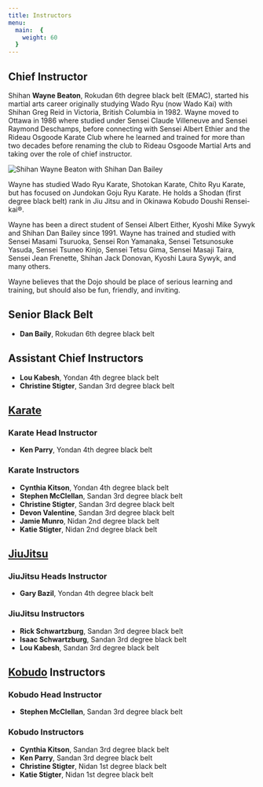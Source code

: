 ```yaml
---
title: Instructors
menu: 
  main:  {
    weight: 60
  }
---
```


## Chief Instructor

Shihan **Wayne Beaton**, Rokudan 6th degree black belt (EMAC), started his martial arts career originally studying Wado Ryu (now Wado Kai) with Shihan Greg Reid in Victoria, British Columbia in 1982. Wayne moved to Ottawa in 1986 where studied under Sensei Claude Villeneuve and Sensei Raymond Deschamps, before connecting with Sensei Albert Ethier and the Rideau Osgoode Karate Club where he learned and trained for more than two decades before renaming the club to Rideau Osgoode Martial Arts and taking over the role of chief instructor. 

![Shihan Wayne Beaton with Shihan Dan Bailey](/images/WayneAndDan.JPG#right)

Wayne has studied Wado Ryu Karate, Shotokan Karate, Chito Ryu Karate, but has focused on Jundokan Goju Ryu Karate. He holds a Shodan (first degree black belt) rank in Jiu Jitsu and in Okinawa Kobudo Doushi Rensei-kai®.

Wayne has been a direct student of Sensei Albert Either, Kyoshi Mike Sywyk and Shihan Dan Bailey since 1991. Wayne has trained and studied with Sensei Masami Tsuruoka, Sensei Ron Yamanaka, Sensei Tetsunosuke Yasuda, Sensei Tsuneo Kinjo, Sensei Tetsu Gima, Sensei Masaji Taira, Sensei Jean Frenette, Shihan Jack Donovan, Kyoshi Laura Sywyk, and many others.

Wayne believes that the Dojo should be place of serious learning and training, but should also be fun, friendly, and inviting.

## Senior Black Belt

* **Dan Baily**, Rokudan 6th degree black belt

## Assistant Chief Instructors

* **Lou Kabesh**, Yondan 4th degree black belt
* **Christine Stigter**, Sandan 3rd degree black belt

## [Karate](/karate)

### Karate Head Instructor
* **Ken Parry**, Yondan 4th degree black belt

### Karate Instructors
* **Cynthia Kitson**, Yondan 4th degree black belt
* **Stephen McClellan**, Sandan 3rd degree black belt
* **Christine Stigter**, Sandan 3rd degree black belt
* **Devon Valentine**, Sandan 3rd degree black belt
* **Jamie Munro**, Nidan 2nd degree black belt
* **Katie Stigter**, Nidan 2nd degree black belt

## [JiuJitsu](/jiujitsu)

### JiuJitsu Heads Instructor
* **Gary Bazil**, Yondan 4th degree black belt

### JiuJitsu Instructors
* **Rick Schwartzburg**, Sandan 3rd degree black belt
* **Isaac Schwartzburg**, Sandan 3rd degree black belt
* **Lou Kabesh**, Sandan 3rd degree black belt

## [Kobudo](/kobudo) Instructors

### Kobudo Head Instructor
* **Stephen McClellan**, Sandan 3rd degree black belt

### Kobudo Instructors
* **Cynthia Kitson**, Sandan 3rd degree black belt
* **Ken Parry**, Sandan 3rd degree black belt
* **Christine Stigter**, Nidan 1st degree black belt
* **Katie Stigter**, Nidan 1st degree black belt

